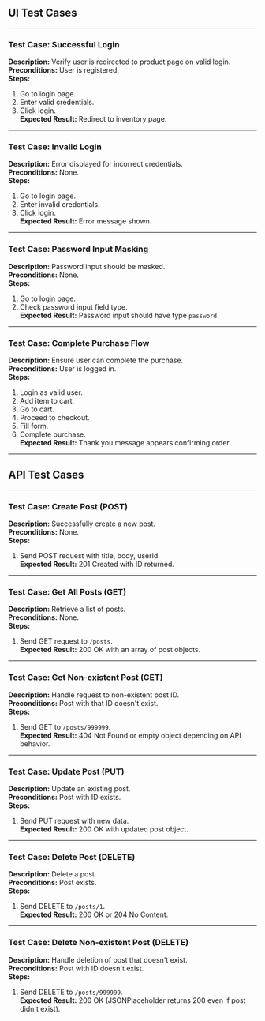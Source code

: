 ## UI Test Cases

---

### Test Case: Successful Login
**Description:** Verify user is redirected to product page on valid login.  
**Preconditions:** User is registered.  
**Steps:**
1. Go to login page.
2. Enter valid credentials.
3. Click login.  
**Expected Result:** Redirect to inventory page.

---

### Test Case: Invalid Login
**Description:** Error displayed for incorrect credentials.  
**Preconditions:** None.  
**Steps:**
1. Go to login page.
2. Enter invalid credentials.
3. Click login.  
**Expected Result:** Error message shown.

---

### Test Case: Password Input Masking
**Description:** Password input should be masked.  
**Preconditions:** None.  
**Steps:**
1. Go to login page.
2. Check password input field type.  
**Expected Result:** Password input should have type `password`.

---

### Test Case: Complete Purchase Flow
**Description:** Ensure user can complete the purchase.  
**Preconditions:** User is logged in.  
**Steps:**
1. Login as valid user.
2. Add item to cart.
3. Go to cart.
4. Proceed to checkout.
5. Fill form.
6. Complete purchase.  
**Expected Result:** Thank you message appears confirming order.

---

## API Test Cases

---

### Test Case: Create Post (POST)
**Description:** Successfully create a new post.  
**Preconditions:** None.  
**Steps:**
1. Send POST request with title, body, userId.  
**Expected Result:** 201 Created with ID returned.

---

### Test Case: Get All Posts (GET)
**Description:** Retrieve a list of posts.  
**Preconditions:** None.  
**Steps:**
1. Send GET request to `/posts`.  
**Expected Result:** 200 OK with an array of post objects.

---

### Test Case: Get Non-existent Post (GET)
**Description:** Handle request to non-existent post ID.  
**Preconditions:** Post with that ID doesn't exist.  
**Steps:**
1. Send GET to `/posts/999999`.  
**Expected Result:** 404 Not Found or empty object depending on API behavior.

---

### Test Case: Update Post (PUT)
**Description:** Update an existing post.  
**Preconditions:** Post with ID exists.  
**Steps:**
1. Send PUT request with new data.  
**Expected Result:** 200 OK with updated post object.

---

### Test Case: Delete Post (DELETE)
**Description:** Delete a post.  
**Preconditions:** Post exists.  
**Steps:**
1. Send DELETE to `/posts/1`.  
**Expected Result:** 200 OK or 204 No Content.

---

### Test Case: Delete Non-existent Post (DELETE)
**Description:** Handle deletion of post that doesn't exist.  
**Preconditions:** Post with ID doesn't exist.  
**Steps:**
1. Send DELETE to `/posts/999999`.  
**Expected Result:** 200 OK (JSONPlaceholder returns 200 even if post didn't exist).
